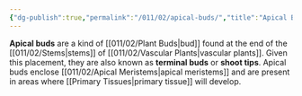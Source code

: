 ```yaml
---
{"dg-publish":true,"permalink":"/011/02/apical-buds/","title":"Apical Buds","tags":["BIOL412"],"created":"2024-09-26T13:45:04.065-07:00","updated":"2024-09-26T15:03:00.550-07:00"}
---
```


**Apical buds** are a kind of [[011/02/Plant Buds\|bud]] found at the end of the [[011/02/Stems\|stems]] of [[011/02/Vascular Plants\|vascular plants]]. Given this placement, they are also known as **terminal buds** or **shoot tips**. Apical buds enclose [[011/02/Apical Meristems\|apical meristems]] and are present in areas where [[Primary Tissues\|primary tissue]] will develop.